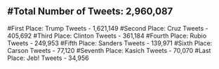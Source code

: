 #Total Number of Tweets: 2,960,087 
---
#First Place: Trump Tweets - 1,621,149
#Second Place: Cruz Tweets - 405,692
#Third Place: Clinton Tweets - 361,184
#Fourth Place: Rubio Tweets - 249,953
#Fifth Place: Sanders Tweets - 139,971
#Sixth Place: Carson Tweets - 77,120
#Seventh Place: Kasich Tweets - 70,070
#Last Place: Jeb! Tweets - 34,956
